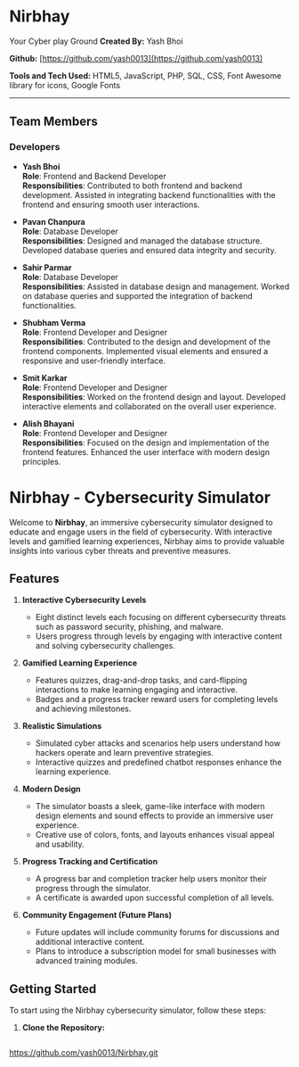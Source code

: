 # Nirbhay
 Your Cyber play Ground
**Created By:** Yash Bhoi

**Github:** [https://github.com/yash0013](https://github.com/yash0013)

**Tools and Tech Used:** HTML5, JavaScript, PHP, SQL, CSS, Font Awesome library for icons, Google Fonts

---


## Team Members

### Developers


- **Yash Bhoi**  
  **Role**: Frontend and Backend Developer  
  **Responsibilities**: Contributed to both frontend and backend development. Assisted in integrating backend functionalities with the frontend and ensuring smooth user interactions.

- **Pavan Chanpura**  
  **Role**: Database Developer  
  **Responsibilities**: Designed and managed the database structure. Developed database queries and ensured data integrity and security.

- **Sahir Parmar**  
  **Role**: Database Developer  
  **Responsibilities**: Assisted in database design and management. Worked on database queries and supported the integration of backend functionalities.
  
- **Shubham Verma**  
  **Role**: Frontend Developer and Designer  
  **Responsibilities**: Contributed to the design and development of the frontend components. Implemented visual elements and ensured a responsive and user-friendly interface.

- **Smit Karkar**  
  **Role**: Frontend Developer and Designer  
  **Responsibilities**: Worked on the frontend design and layout. Developed interactive elements and collaborated on the overall user experience.

- **Alish Bhayani**  
  **Role**: Frontend Developer and Designer  
  **Responsibilities**: Focused on the design and implementation of the frontend features. Enhanced the user interface with modern design principles.



# Nirbhay - Cybersecurity Simulator

Welcome to **Nirbhay**, an immersive cybersecurity simulator designed to educate and engage users in the field of cybersecurity. With interactive levels and gamified learning experiences, Nirbhay aims to provide valuable insights into various cyber threats and preventive measures.

## Features

1. **Interactive Cybersecurity Levels**
   - Eight distinct levels each focusing on different cybersecurity threats such as password security, phishing, and malware.
   - Users progress through levels by engaging with interactive content and solving cybersecurity challenges.

2. **Gamified Learning Experience**
   - Features quizzes, drag-and-drop tasks, and card-flipping interactions to make learning engaging and interactive.
   - Badges and a progress tracker reward users for completing levels and achieving milestones.

3. **Realistic Simulations**
   - Simulated cyber attacks and scenarios help users understand how hackers operate and learn preventive strategies.
   - Interactive quizzes and predefined chatbot responses enhance the learning experience.

4. **Modern Design**
   - The simulator boasts a sleek, game-like interface with modern design elements and sound effects to provide an immersive user experience.
   - Creative use of colors, fonts, and layouts enhances visual appeal and usability.

5. **Progress Tracking and Certification**
   - A progress bar and completion tracker help users monitor their progress through the simulator.
   - A certificate is awarded upon successful completion of all levels.

6. **Community Engagement (Future Plans)**
   - Future updates will include community forums for discussions and additional interactive content.
   - Plans to introduce a subscription model for small businesses with advanced training modules.

## Getting Started

To start using the Nirbhay cybersecurity simulator, follow these steps:

1. **Clone the Repository:**

   ```bash
https://github.com/yash0013/Nirbhay.git
